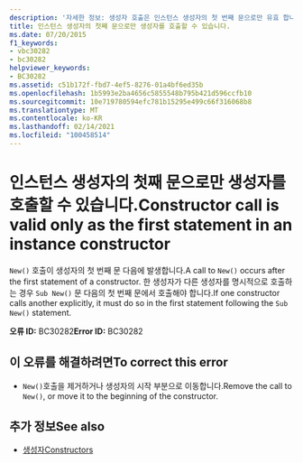 ```yaml
---
description: '자세한 정보: 생성자 호출은 인스턴스 생성자의 첫 번째 문으로만 유효 합니다.'
title: 인스턴스 생성자의 첫째 문으로만 생성자를 호출할 수 있습니다.
ms.date: 07/20/2015
f1_keywords:
- vbc30282
- bc30282
helpviewer_keywords:
- BC30282
ms.assetid: c51b172f-fbd7-4ef5-8276-01a4bf6ed35b
ms.openlocfilehash: 1b5993e2ba4656c5855548b795b421d596ccfb10
ms.sourcegitcommit: 10e719780594efc781b15295e499c66f316068b8
ms.translationtype: MT
ms.contentlocale: ko-KR
ms.lasthandoff: 02/14/2021
ms.locfileid: "100458514"
---
```

# <a name="constructor-call-is-valid-only-as-the-first-statement-in-an-instance-constructor"></a><span data-ttu-id="fbcd3-103">인스턴스 생성자의 첫째 문으로만 생성자를 호출할 수 있습니다.</span><span class="sxs-lookup"><span data-stu-id="fbcd3-103">Constructor call is valid only as the first statement in an instance constructor</span></span>

<span data-ttu-id="fbcd3-104">`New()` 호출이 생성자의 첫 번째 문 다음에 발생합니다.</span><span class="sxs-lookup"><span data-stu-id="fbcd3-104">A call to `New()` occurs after the first statement of a constructor.</span></span> <span data-ttu-id="fbcd3-105">한 생성자가 다른 생성자를 명시적으로 호출하는 경우 `Sub New()` 문 다음의 첫 번째 문에서 호출해야 합니다.</span><span class="sxs-lookup"><span data-stu-id="fbcd3-105">If one constructor calls another explicitly, it must do so in the first statement following the `Sub New()` statement.</span></span>  
  
 <span data-ttu-id="fbcd3-106">**오류 ID:** BC30282</span><span class="sxs-lookup"><span data-stu-id="fbcd3-106">**Error ID:** BC30282</span></span>  
  
## <a name="to-correct-this-error"></a><span data-ttu-id="fbcd3-107">이 오류를 해결하려면</span><span class="sxs-lookup"><span data-stu-id="fbcd3-107">To correct this error</span></span>  
  
- <span data-ttu-id="fbcd3-108">`New()`호출을 제거하거나 생성자의 시작 부분으로 이동합니다.</span><span class="sxs-lookup"><span data-stu-id="fbcd3-108">Remove the call to `New()`, or move it to the beginning of the constructor.</span></span>  
  
## <a name="see-also"></a><span data-ttu-id="fbcd3-109">추가 정보</span><span class="sxs-lookup"><span data-stu-id="fbcd3-109">See also</span></span>

- [<span data-ttu-id="fbcd3-110">생성자</span><span class="sxs-lookup"><span data-stu-id="fbcd3-110">Constructors</span></span>](../programming-guide/concepts/object-oriented-programming.md#constructors)
